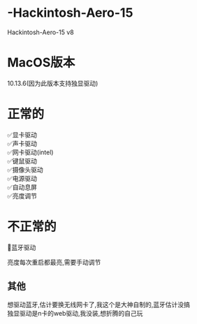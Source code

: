 # -Hackintosh-Aero-15
 Hackintosh-Aero-15 v8

# MacOS版本
10.13.6(因为此版本支持独显驱动)

# 正常的
✅显卡驱动  
✅声卡驱动  
✅网卡驱动(intel)  
✅键鼠驱动  
✅摄像头驱动  
✅电源驱动  
✅自动息屏  
✅亮度调节
# 不正常的
🚫蓝牙驱动  


亮度每次重启都最亮,需要手动调节
## 其他
想驱动蓝牙,估计要换无线网卡了,我这个是大神自制的,蓝牙估计没搞  
独显驱动是n卡的web驱动,我没装,想折腾的自己玩
